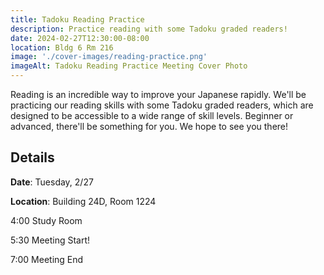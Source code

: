 ```yaml
---
title: Tadoku Reading Practice
description: Practice reading with some Tadoku graded readers!
date: 2024-02-27T12:30:00-08:00
location: Bldg 6 Rm 216
image: './cover-images/reading-practice.png'
imageAlt: Tadoku Reading Practice Meeting Cover Photo
---
```


Reading is an incredible way to improve your Japanese rapidly. We'll be practicing our reading skills with some Tadoku graded readers, which are designed to be accessible to a wide range of skill levels. Beginner or advanced, there'll be something for you. We hope to see you there!

## Details
**Date**: Tuesday, 2/27

**Location**: Building 24D, Room 1224

4:00    Study Room

5:30    Meeting Start!

7:00    Meeting End
